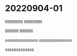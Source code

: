 # 20220904-01

ttttttttttttt
ttttttttttttt

lllllllllllll
lllllllllllll

ooooooooooooo
ooooooooooooo


sssssssssssss
